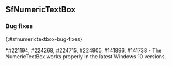 ## SfNumericTextBox

### Bug fixes
{:#sfnumerictextbox-bug-fixes}

*\#221194, \#224268, \#224715, \#224905, \#141896, \#141738 - The NumericTextBox works properly in the latest Windows 10 versions.
